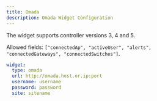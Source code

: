 ```yaml
---
title: Omada
description: Omada Widget Configuration
---
```


The widget supports controller versions 3, 4 and 5.

Allowed fields: `["connectedAp", "activeUser", "alerts", "connectedGateways", "connectedSwitches"]`.

```yaml
widget:
  type: omada
  url: http://omada.host.or.ip:port
  username: username
  password: password
  site: sitename
```
